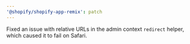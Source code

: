 ```yaml
---
'@shopify/shopify-app-remix': patch
---
```


Fixed an issue with relative URLs in the admin context `redirect` helper, which caused it to fail on Safari.
